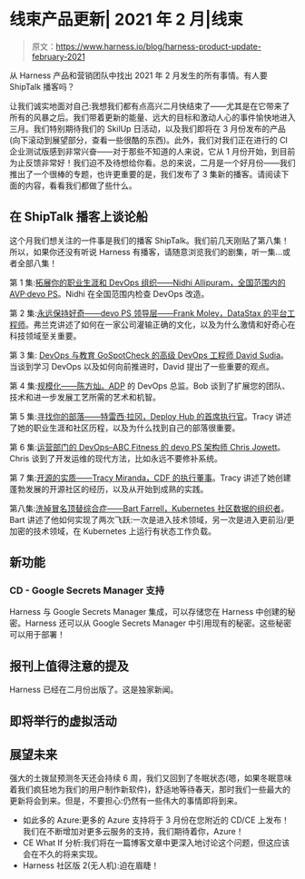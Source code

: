 # 线束产品更新| 2021 年 2 月|线束

> 原文：<https://www.harness.io/blog/harness-product-update-february-2021>

从 Harness 产品和营销团队中找出 2021 年 2 月发生的所有事情。有人要 ShipTalk 播客吗？

让我们诚实地面对自己:我想我们都有点高兴二月快结束了——尤其是在它带来了所有的风暴之后。我们带着更新的能量、远大的目标和激动人心的事件愉快地进入三月。我们特别期待我们的 SkilUp 日活动，以及我们即将在 3 月份发布的产品(向下滚动到展望部分，查看一些很酷的东西)。此外，我们对我们正在进行的 CI 企业测试版感到非常兴奋——对于那些不知道的人来说，它从 1 月份开始，到目前为止反馈非常好！我们迫不及待想给你看。总的来说，二月是一个好月份——我们推出了一个很棒的专题，也许更重要的是，我们发布了 3 集新的播客。请阅读下面的内容，看看我们都做了些什么。

## 在 ShipTalk 播客上谈论船

这个月我们想关注的一件事是我们的播客 ShipTalk。我们前几天刚贴了第八集！所以，如果你还没有听说 Harness 有播客，请随意浏览我们的剧集，听一集…或者全部八集！

第 1 集:[拓展你的职业生涯和 DevOps 组织——Nidhi Allipuram，全国范围内的 AVP·devo PS](https://harness.io/blog/ship-talk-podcast-scaling-devops/)。Nidhi 在全国范围内检查 DevOps 改造。

第 2 集:[永远保持好奇——devo PS 领导层——Frank Moley，DataStax 的平台工程师](https://harness.io/blog/devops-leadership-frank-datastax/)。弗兰克讲述了如何在一家公司灌输正确的文化，以及为什么激情和好奇心在科技领域至关重要。

第 3 集: [DevOps 与教育 GoSpotCheck 的高级 DevOps 工程师 David Sudia](https://harness.io/blog/devops-education-david-sudia/)。当谈到学习 DevOps 以及如何向前推进时，David 提出了一些重要的观点。

第 4 集:[规模化——陈方灿。ADP](https://harness.io/blog/ship-talk-podcast-scaling-to-scale-bob-adp/) 的 DevOps 总监。Bob 谈到了扩展您的团队、技术和进一步发展工艺所需的艺术和机智。

第 5 集:[寻找你的部落——特雷西·拉冈，Deploy Hub 的首席执行官](https://harness.io/blog/ship-talk-finding-your-tribe-tracy-ragan/)。Tracy 讲述了她的职业生涯和社区历程，以及为什么找到自己的部落很重要。

第 6 集:[运营部门的 DevOps–ABC Fitness 的 devo PS 架构师 Chris Jowett](https://harness.io/blog/ship-talk-podcast-devops-from-the-ops-side-chris/)。Chris 谈到了开发运维的现代方法，比如永远不要修补系统。

第 7 集:[开源的实质——Tracy Miranda，CDF 的执行董事](https://harness.io/blog/podcast/open-source-tracy-miranda/)。Tracy 讲述了她创建蓬勃发展的开源社区的经历，以及从开始到成熟的实践。

第八集:[洗掉冒名顶替综合症——Bart Farrell，Kubernetes 社区数据的组织者](https://harness.io/blog/washing-away-imposters-syndrome/)。Bart 讲述了他如何实现了两次飞跃:一次是进入技术领域，另一次是进入更前沿/更加密的技术领域，在 Kubernetes 上运行有状态工作负载。

## 新功能

### **CD - Google Secrets Manager 支持**

Harness 与 Google Secrets Manager 集成，可以存储您在 Harness 中创建的秘密。Harness 还可以从 Google Secrets Manager 中引用现有的秘密。这些秘密可以用于部署！

## 报刊上值得注意的提及

Harness 已经在二月份出版了。这是独家新闻。

## 即将举行的虚拟活动

## 展望未来

强大的土拨鼠预测冬天还会持续 6 周，我们又回到了冬眠状态(嗯，如果冬眠意味着我们疯狂地为我们的用户制作新软件)，舒适地等待春天，那时我们一些最大的更新将会到来。但是，不要担心:仍然有一些伟大的事情即将到来。

*   如此多的 Azure:更多的 Azure 支持将于 3 月份在您附近的 CD/CE 上发布！我们在不断增加对更多云服务的支持，我们期待着你，Azure！
*   CE What If 分析:我们将在一篇博客文章中更深入地讨论这个问题，但这应该会在不久的将来实现。
*   Harness 社区版 2(无人机):迫在眉睫！